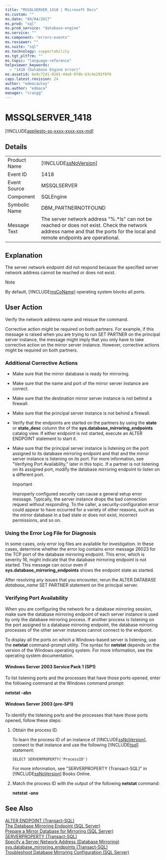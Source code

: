 ```yaml
---
title: "MSSQLSERVER_1418 | Microsoft Docs"
ms.custom: ""
ms.date: "04/04/2017"
ms.prod: "sql"
ms.prod_service: "database-engine"
ms.service: ""
ms.component: "errors-events"
ms.reviewer: ""
ms.suite: "sql"
ms.technology: supportability
ms.tgt_pltfrm: ""
ms.topic: "language-reference"
helpviewer_keywords: 
  - "1418 (Database Engine error)"
ms.assetid: 6e9c7241-0201-44e0-9f8b-b3c4e293f0f6
caps.latest.revision: 24
author: "edmacauley"
ms.author: "edmaca"
manager: "craigg"
---
```

# MSSQLSERVER_1418
[!INCLUDE[appliesto-ss-xxxx-xxxx-xxx-md](../../includes/appliesto-ss-xxxx-xxxx-xxx-md.md)]
  
## Details  
  
|||  
|-|-|  
|Product Name|[!INCLUDE[ssNoVersion](../../includes/ssnoversion-md.md)]|  
|Event ID|1418|  
|Event Source|MSSQLSERVER|  
|Component|SQLEngine|  
|Symbolic Name|DBM_PARTNERNOTFOUND|  
|Message Text|The server network address "%.*ls" can not be reached or does not exist. Check the network address name and that the ports for the local and remote endpoints are operational.|  
  
## Explanation  
The server network endpoint did not respond because the specified server network address cannot be reached or does not exist.  
  
> [!NOTE]  
> By default, [!INCLUDE[msCoName](../../includes/msconame-md.md)] operating system blocks all ports.  
  
## User Action  
Verify the network address name and reissue the command.  
  
Corrective action might be required on both partners. For example, if this message is raised when you are trying to run SET PARTNER on the principal server instance, the message might imply that you only have to take corrective action on the mirror server instance. However, corrective actions might be required on both partners.  
  
### Additional Corrective Actions  
  
-   Make sure that the mirror database is ready for mirroring.  
  
-   Make sure that the name and port of the mirror server instance are correct.  
  
-   Make sure that the destination mirror server instance is not behind a firewall.  
  
-   Make sure that the principal server instance is not behind a firewall.  
  
-   Verify that the endpoints are started on the partners by using the **state** or **state_desc** column the of the **sys.database_mirroring_endpoints** catalog view. If either endpoint is not started, execute an ALTER ENDPOINT statement to start it.  
  
-   Make sure that the principal server instance is listening on the port assigned to its database mirroring endpoint and that and the mirror server instance is listening on its port. For more information, see "Verifying Port Availability," later in this topic. If a partner is not listening on its assigned port, modify the database mirroring endpoint to listen on a different port.  
  
    > [!IMPORTANT]  
    > Improperly configured security can cause a general setup error message. Typically, the server instance drops the bad connection request without responding. To the caller, a security-configuration error could appear to have occurred for a variety of other reasons, such as the mirror database in a bad state or does not exist, incorrect permissions, and so on.  
  
### Using the Error Log File for Diagnosis  
In some cases, only error log files are available for investigation. In these cases, determine whether the error log contains error message 26023 for the TCP port of the database mirroring endpoint. This error, which is severity 16, might indicate that the database mirroring endpoint is not started. This message can occur even if **sys.database_mirroring_endpoints** shows the endpoint state as started.  
  
After resolving any issues that you encounter, rerun the ALTER DATABASE *database_name* SET PARTNER statement on the principal server.  
  
### Verifying Port Availability  
When you are configuring the network for a database mirroring session, make sure the database mirroring endpoint of each server instance is used by only the database mirroring process. If another process is listening on the port assigned to a database mirroring endpoint, the database mirroring processes of the other server instances cannot connect to the endpoint.  
  
To display all the ports on which a Windows-based server is listening, use the **netstat** command-prompt utility. The syntax for **netstat** depends on the version of the Windows operating system. For more information, see the operating system documentation.  
  
#### Windows Server 2003 Service Pack 1 (SP1)  
To list listening ports and the processes that have those ports opened, enter the following command at the Windows command prompt:  
  
**netstat -abn**  
  
#### Windows Server 2003 (pre-SP1)  
To identify the listening ports and the processes that have those ports opened, follow these steps:  
  
1.  Obtain the process ID.  
  
    To learn the process ID of an instance of [!INCLUDE[ssNoVersion](../../includes/ssnoversion-md.md)], connect to that instance and use the following [!INCLUDE[tsql](../../includes/tsql-md.md)] statement:  
  
    ```  
    SELECT SERVERPROPERTY('ProcessID')   
    ```  
  
    For more information, see "SERVERPROPERTY (Transact-SQL)" in [!INCLUDE[ssNoVersion](../../includes/ssnoversion-md.md)] Books Online.  
  
2.  Match the process ID with the output of the following **netstat** command:  
  
    **netstat -ano**  
  
## See Also  
[ALTER ENDPOINT &#40;Transact-SQL&#41;](~/t-sql/statements/alter-endpoint-transact-sql.md)  
[The Database Mirroring Endpoint &#40;SQL Server&#41;](~/database-engine/database-mirroring/the-database-mirroring-endpoint-sql-server.md)  
[Prepare a Mirror Database for Mirroring &#40;SQL Server&#41;](~/database-engine/database-mirroring/prepare-a-mirror-database-for-mirroring-sql-server.md)  
[SERVERPROPERTY &#40;Transact-SQL&#41;](~/t-sql/functions/serverproperty-transact-sql.md)  
[Specify a Server Network Address &#40;Database Mirroring&#41;](~/database-engine/database-mirroring/specify-a-server-network-address-database-mirroring.md)  
[sys.database_mirroring_endpoints &#40;Transact-SQL&#41;](~/relational-databases/system-catalog-views/sys-database-mirroring-endpoints-transact-sql.md)  
[Troubleshoot Database Mirroring Configuration &#40;SQL Server&#41;](~/database-engine/database-mirroring/troubleshoot-database-mirroring-configuration-sql-server.md)  
  

